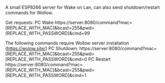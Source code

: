 A small ESP8266 server for Wake on Lan, can also send shutdown/restart commands for Wollow.

Get requests:
PC Wake
https://server:8080/command?mac=[REPLACE_WITH_MAC]&bcast=255&pwd=[REPLACE_WITH_PASSWORD]&cmd=99

The following commands require Wollow server installation (https://wolow.site/)
PC Shutdown:
https://server:8080/command?mac=[REPLACE_WITH_MAC]&bcast=255&pwd=[REPLACE_WITH_PASSWORD]&cmd=0
PC Restart
https://server:8080/command?mac=[REPLACE_WITH_MAC]&bcast=255&pwd=[REPLACE_WITH_PASSWORD]&cmd=1

